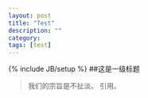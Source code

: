 ```yaml
---
layout: post
title: "Test"
description: ""
category: 
tags: [test]
---
```

{% include JB/setup %}
##这是一级标题


>我们的宗旨是不扯淡。
>引用。
